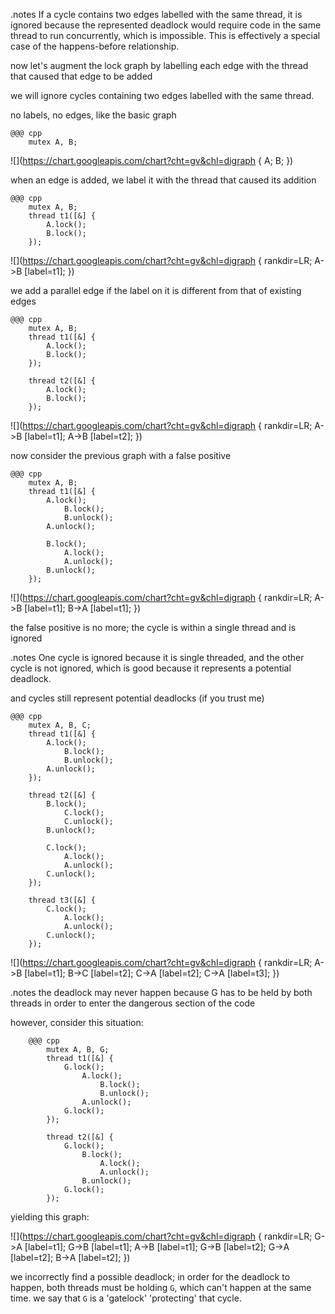 <!SLIDE>
.notes If a cycle contains two edges labelled with the same thread, it is
ignored because the represented deadlock would require code in the same
thread to run concurrently, which is impossible. This is effectively a
special case of the happens-before relationship.

now let's augment the lock graph by labelling each edge with the thread that
caused that edge to be added

we will ignore cycles containing two edges labelled with the same thread.


<!SLIDE>
no labels, no edges, like the basic graph

    @@@ cpp
        mutex A, B;

![](https://chart.googleapis.com/chart?cht=gv&chl=digraph {
    A; B;
})


<!SLIDE>
when an edge is added, we label it with the thread that caused its addition

    @@@ cpp
        mutex A, B;
        thread t1([&] {
            A.lock();
            B.lock();
        });

![](https://chart.googleapis.com/chart?cht=gv&chl=digraph {
    rankdir=LR;
    A->B [label=t1];
})


<!SLIDE>
we add a parallel edge if the label on it is different from that of existing
edges

    @@@ cpp
        mutex A, B;
        thread t1([&] {
            A.lock();
            B.lock();
        });

        thread t2([&] {
            A.lock();
            B.lock();
        });
![](https://chart.googleapis.com/chart?cht=gv&chl=digraph {
    rankdir=LR;
    A->B [label=t1];
    A->B [label=t2];
})


<!SLIDE>
now consider the previous graph with a false positive

    @@@ cpp
        mutex A, B;
        thread t1([&] {
            A.lock();
                B.lock();
                B.unlock();
            A.unlock();

            B.lock();
                A.lock();
                A.unlock();
            B.unlock();
        });
![](https://chart.googleapis.com/chart?cht=gv&chl=digraph {
    rankdir=LR;
    A->B [label=t1];
    B->A [label=t1];
})

the false positive is no more; the cycle is within a single thread and is
ignored


<!SLIDE>
.notes One cycle is ignored because it is single threaded, and the other cycle
is not ignored, which is good because it represents a potential deadlock.

and cycles still represent potential deadlocks (if you trust me)

    @@@ cpp
        mutex A, B, C;
        thread t1([&] {
            A.lock();
                B.lock();
                B.unlock();
            A.unlock();
        });

        thread t2([&] {
            B.lock();
                C.lock();
                C.unlock();
            B.unlock();

            C.lock();
                A.lock();
                A.unlock();
            C.unlock();
        });

        thread t3([&] {
            C.lock();
                A.lock();
                A.unlock();
            C.unlock();
        });
![](https://chart.googleapis.com/chart?cht=gv&chl=digraph {
    rankdir=LR;
    A->B [label=t1];
    B->C [label=t2];
    C->A [label=t2];
    C->A [label=t3];
})


<!SLIDE>
.notes the deadlock may never happen because G has to be held by both threads in order to enter the dangerous section of the code

however, consider this situation:

        @@@ cpp
            mutex A, B, G;
            thread t1([&] {
                G.lock();
                    A.lock();
                        B.lock();
                        B.unlock();
                    A.unlock();
                G.lock();
            });

            thread t2([&] {
                G.lock();
                    B.lock();
                        A.lock();
                        A.unlock();
                    B.unlock();
                G.lock();
            });


<!SLIDE>
yielding this graph:

![](https://chart.googleapis.com/chart?cht=gv&chl=digraph {
    rankdir=LR;
    G->A [label=t1];
    G->B [label=t1];
    A->B [label=t1];
    G->B [label=t2];
    G->A [label=t2];
    B->A [label=t2];
})

we incorrectly find a possible deadlock; in order for the deadlock to happen,
both threads must be holding `G`, which can't happen at the same time. we say
that `G` is a 'gatelock' 'protecting' that cycle.
